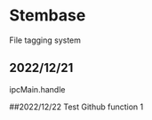 # Stembase
 File tagging system

 ## 2022/12/21
 ipcMain.handle

 ##2022/12/22
 Test Github function 1
